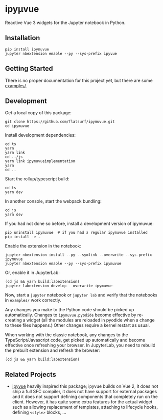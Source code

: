 # ipyμvue

Reactive Vue 3 widgets for the Jupyter notebook in Python.

Installation
------------

    pip install ipymuvue
    jupyter nbextension enable --py --sys-prefix ipyvue


Getting Started
---------------

There is no proper documentation for this project yet, but there are some
[examples/](examples/).

Development
-----------

Get a local copy of this package:

    git clone https://github.com/flatsurf/ipymuvue.git
    cd ipymuvue

Install development dependencies:

    cd ts
    yarn
    yarn link
    cd ../js
    yarn link ipymuvueimplementation
    yarn
    cd ..

Start the rollup/typescript build:

    cd ts
    yarn dev

In another console, start the webpack bundling:

    cd js
    yarn dev

If you had not done so before, install a development version of ipymuvue:

    pip uninstall ipymuvue  # if you had a regular ipymuvue installed
    pip install -e .

Enable the extension in the notebook:

    jupyter nbextension install --py --symlink --overwrite --sys-prefix ipymuvue
    jupyter nbextension enable --py --sys-prefix ipymuvue

Or, enable it in JupyterLab:

    (cd js && yarn build:labextension)
    jupyter labextension develop --overwrite ipymuvue

Now, start a `jupyter` notebook or `jupyter lab` and verify that the notebooks in `examples/` work correctly.

Any changes you make to the Python code should be picked up automatically. Changes to `ipymuvue.pyodide` become effective by re-creating a widget (all the modules are reloaded in pyodide when a change to these files happens.) Other changes require a kernel restart as usual.

When working with the classic notebook, any changes to the TypeScript/Javascript code, get picked up automatically and become effective once refreshing your browser. In JupyterLab, you need to rebuild the prebuilt extension and refresh the browser:

    (cd js && yarn build:labextension)


Related Projects
----------------

* [ipyvue](https://github.com/widgetti/ipyvue) heavily inspired this package; ipyvue builds on Vue 2, it does not ship a full SFC compiler, it does not have support for external packages and it does not support defining components that completely run on the client. However, it has quite some extra features for the actual widget such as allowing replacement of templates, attaching to lifecycle hooks, defining `<style>` blocks, …

